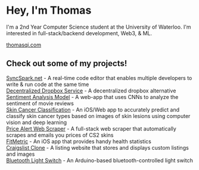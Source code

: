 # Hey, I'm Thomas

I'm a 2nd Year Computer Science student at the University of Waterloo. I'm interested in full-stack/backend development, Web3, & ML.

<a href="https://www.thomasqi.com/" target="_blank">thomasqi.com</a>

## Check out some of my projects!
[SyncSpark.net](https://github.com/ThomasQi3141/syncspark) - A real-time code editor that enables multiple developers to write & run code at the same time  <br />
[Decentralized Dropbox Service](https://github.com/ThomasQi3141/dzbox) - A decentralized dropbox alternative <br />
[Sentiment Analysis Model](https://github.com/ThomasQi3141/Sentiment-Analysis-Model) - A web-app that uses CNNs to analyze the sentiment of movie reviews <br />
[Skin Cancer Classification](https://github.com/ThomasQi3141/Skin-Cancer-Detection) - An iOS/Web app to accurately predict and classify skin cancer types based on images of skin lesions using computer vision and deep learning <br />
[Price Alert Web Scraper](https://github.com/ThomasQi3141/BUFF-Price-Web-Scraper) - A full-stack web scraper that automatically scrapes and emails you prices of CS2 skins <br />
[FitMetric](https://github.com/ThomasQi3141/FitMetric) - An iOS app that provides handy health statistics <br />
[Craigslist Clone](https://github.com/ThomasQi3141/Craigslist-Clone) - A listing website that stores and displays custom listings and images <br />
[Bluetooth Light Switch](https://github.com/ThomasQi3141/Bluetooth-Light-Switch) - An Arduino-based bluetooth-controlled light switch <br />
